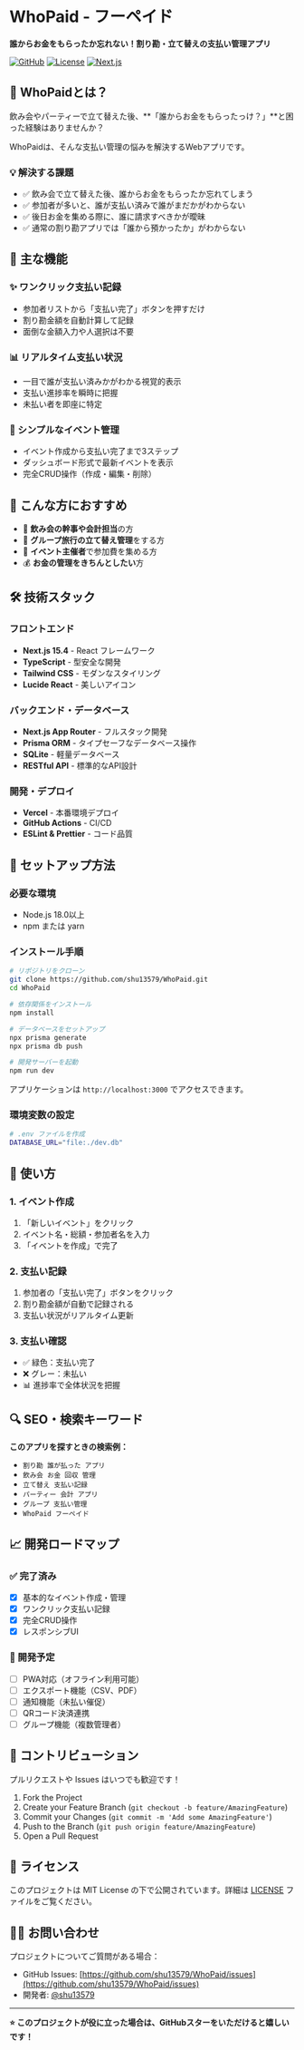 # WhoPaid - フーペイド

**誰からお金をもらったか忘れない！割り勘・立て替えの支払い管理アプリ**

[![GitHub](https://img.shields.io/github/stars/shu13579/WhoPaid?style=social)](https://github.com/shu13579/WhoPaid)
[![License](https://img.shields.io/badge/license-MIT-blue.svg)](LICENSE)
[![Next.js](https://img.shields.io/badge/Next.js-15.4-black)](https://nextjs.org)

## 🎯 WhoPaidとは？

飲み会やパーティーで立て替えた後、**「誰からお金をもらったっけ？」**と困った経験はありませんか？

WhoPaidは、そんな支払い管理の悩みを解決するWebアプリです。

### 💡 解決する課題
- ✅ 飲み会で立て替えた後、誰からお金をもらったか忘れてしまう
- ✅ 参加者が多いと、誰が支払い済みで誰がまだかがわからない
- ✅ 後日お金を集める際に、誰に請求すべきかが曖昧
- ✅ 通常の割り勘アプリでは「誰から預かったか」がわからない

## 🚀 主な機能

### ✨ ワンクリック支払い記録
- 参加者リストから「支払い完了」ボタンを押すだけ
- 割り勘金額を自動計算して記録
- 面倒な金額入力や人選択は不要

### 📊 リアルタイム支払い状況
- 一目で誰が支払い済みかがわかる視覚的表示
- 支払い進捗率を瞬時に把握
- 未払い者を即座に特定

### 🎉 シンプルなイベント管理
- イベント作成から支払い完了まで3ステップ
- ダッシュボード形式で最新イベントを表示
- 完全CRUD操作（作成・編集・削除）

## 🎯 こんな方におすすめ

- 🍻 **飲み会の幹事や会計担当**の方
- 👥 **グループ旅行の立て替え管理**をする方
- 🎪 **イベント主催者**で参加費を集める方
- 💰 **お金の管理をきちんとしたい**方

## 🛠 技術スタック

### フロントエンド
- **Next.js 15.4** - React フレームワーク
- **TypeScript** - 型安全な開発
- **Tailwind CSS** - モダンなスタイリング
- **Lucide React** - 美しいアイコン

### バックエンド・データベース
- **Next.js App Router** - フルスタック開発
- **Prisma ORM** - タイプセーフなデータベース操作
- **SQLite** - 軽量データベース
- **RESTful API** - 標準的なAPI設計

### 開発・デプロイ
- **Vercel** - 本番環境デプロイ
- **GitHub Actions** - CI/CD
- **ESLint & Prettier** - コード品質

## 🚀 セットアップ方法

### 必要な環境
- Node.js 18.0以上
- npm または yarn

### インストール手順

```bash
# リポジトリをクローン
git clone https://github.com/shu13579/WhoPaid.git
cd WhoPaid

# 依存関係をインストール
npm install

# データベースをセットアップ
npx prisma generate
npx prisma db push

# 開発サーバーを起動
npm run dev
```

アプリケーションは `http://localhost:3000` でアクセスできます。

### 環境変数の設定

```bash
# .env ファイルを作成
DATABASE_URL="file:./dev.db"
```

## 📱 使い方

### 1. イベント作成
1. 「新しいイベント」をクリック
2. イベント名・総額・参加者名を入力
3. 「イベントを作成」で完了

### 2. 支払い記録
1. 参加者の「支払い完了」ボタンをクリック
2. 割り勘金額が自動で記録される
3. 支払い状況がリアルタイム更新

### 3. 支払い確認
- ✅ 緑色：支払い完了
- ❌ グレー：未払い
- 📊 進捗率で全体状況を把握

## 🔍 SEO・検索キーワード

**このアプリを探すときの検索例：**
- `割り勘 誰が払った アプリ`
- `飲み会 お金 回収 管理`
- `立て替え 支払い記録`
- `パーティー 会計 アプリ`
- `グループ 支払い管理`
- `WhoPaid フーペイド`

## 📈 開発ロードマップ

### ✅ 完了済み
- [x] 基本的なイベント作成・管理
- [x] ワンクリック支払い記録
- [x] 完全CRUD操作
- [x] レスポンシブUI

### 🚧 開発予定
- [ ] PWA対応（オフライン利用可能）
- [ ] エクスポート機能（CSV、PDF）
- [ ] 通知機能（未払い催促）
- [ ] QRコード決済連携
- [ ] グループ機能（複数管理者）

## 🤝 コントリビューション

プルリクエストや Issues はいつでも歓迎です！

1. Fork the Project
2. Create your Feature Branch (`git checkout -b feature/AmazingFeature`)
3. Commit your Changes (`git commit -m 'Add some AmazingFeature'`)
4. Push to the Branch (`git push origin feature/AmazingFeature`)
5. Open a Pull Request

## 📄 ライセンス

このプロジェクトは MIT License の下で公開されています。詳細は [LICENSE](LICENSE) ファイルをご覧ください。

## 🙋‍♂️ お問い合わせ

プロジェクトについてご質問がある場合：

- GitHub Issues: [https://github.com/shu13579/WhoPaid/issues](https://github.com/shu13579/WhoPaid/issues)
- 開発者: [@shu13579](https://github.com/shu13579)

---

**⭐ このプロジェクトが役に立った場合は、GitHubスターをいただけると嬉しいです！**
